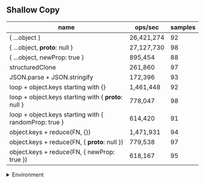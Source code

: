 ## Shallow Copy

|name|ops/sec|samples|
|-|-|-|
|{ ...object }|26,421,274|92|
|{ ...object, __proto__: null }|27,127,730|98|
|{ ...object, newProp: true }|895,454|88|
|structuredClone|261,860|97|
|JSON.parse + JSON.stringify|172,396|93|
|loop + object.keys starting with {}|1,461,448|92|
|loop + object.keys starting with { __proto__: null }|778,047|98|
|loop + object.keys starting with { randomProp: true }|614,420|91|
|object.keys + reduce(FN, {})|1,471,931|94|
|object.keys + reduce(FN, { __proto__: null })|779,538|97|
|object.keys + reduce(FN, { newProp: true })|618,167|95|


<details>
<summary>Environment</summary>

* __Machine:__ linux x64 | 4 vCPUs | 15.6GB Mem
* __Run:__ Tue Mar 12 2024 19:12:09 GMT+0000 (Coordinated Universal Time)
</details>

<!--
{"environment":{"platform":"linux","arch":"x64","cpus":4,"totalMemory":15.606498718261719},"benchmarks":[{"name":"{ ...object }","opsSec":26421273.845582608,"samples":5},{"name":"{ ...object, __proto__: null }","opsSec":27127729.992757663,"samples":6},{"name":"{ ...object, newProp: true }","opsSec":895453.9129377009,"samples":3},{"name":"structuredClone","opsSec":261859.97199136054,"samples":5},{"name":"JSON.parse + JSON.stringify","opsSec":172395.67056729487,"samples":6},{"name":"loop + object.keys starting with {}","opsSec":1461448.1139412255,"samples":7},{"name":"loop + object.keys starting with { __proto__: null }","opsSec":778046.8638887528,"samples":6},{"name":"loop + object.keys starting with { randomProp: true }","opsSec":614419.8866962406,"samples":4},{"name":"object.keys + reduce(FN, {})","opsSec":1471931.017498355,"samples":5},{"name":"object.keys + reduce(FN, { __proto__: null })","opsSec":779538.1131759277,"samples":5},{"name":"object.keys + reduce(FN, { newProp: true })","opsSec":618167.123353708,"samples":4}]}-->

